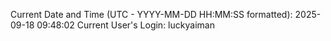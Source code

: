 Current Date and Time (UTC - YYYY-MM-DD HH:MM:SS formatted): 2025-09-18 09:48:02
Current User's Login: luckyaiman
